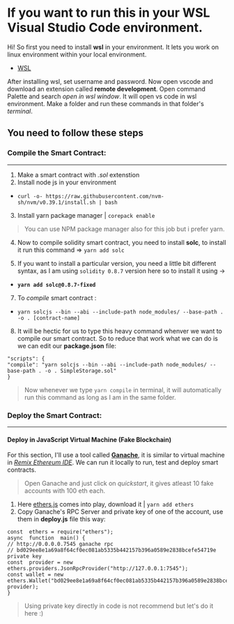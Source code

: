 # If you want to run this in your WSL Visual Studio Code environment.
Hi! So first you need to install **wsl** in your environment. It lets you work on linux environment within your local environment.
- [WSL](https://docs.microsoft.com/en-us/windows/wsl/install)

After installing wsl, set username and password. Now open vscode and download an extension called **remote development**. Open command Palette and search *open in wsl window*. It will open vs code in wsl environment. Make a folder and run these commands in that folder's *terminal*.

## You need to follow these steps
### Compile the Smart Contract:
---
 1. Make a smart contract with *.sol* extenstion
 2. Install node js in your environment 
  - ``curl -o- https://raw.githubusercontent.com/nvm-sh/nvm/v0.39.1/install.sh | bash``
 
 3. Install yarn package manager | ``corepack enable``
 >You can use NPM package manager also for this job but i prefer yarn.
 4. Now to compile solidity smart contract, you need to install **solc**, to install it run this command => ``yarn add solc``
 
 6. If you want to install a particular version, you need a little bit different syntax, as I am using ``solidity 0.8.7`` version here so to install it using -> 
  - **```yarn add solc@0.8.7-fixed```**
 
 7. To *compile* smart contract :
  - ``yarn solcjs --bin --abi --include-path node_modules/ --base-path . -o . [contract-name]``

8. It will be hectic for us to type this heavy command whenver we want to compile our smart contract. So to reduce that work what we can do is we can edit our **package.json** file:
``` format solidity
"scripts": {
"compile": "yarn solcjs --bin --abi --include-path node_modules/ --base-path . -o . SimpleStorage.sol"
}
```
> Now whenever we type ``yarn compile`` in terminal, it will automatically run this command as long as I am in the same folder.

### Deploy the Smart Contract: 
---
#### Deploy in JavaScript Virtual Machine (Fake Blockchain)
For this section, I'll use a tool called **[Ganache](https://trufflesuite.com/ganache/)**, it is similar to virtual machine in *[Remix Ethereum IDE](https://remix-project.org/)*. We can run it locally to run, test and deploy smart contracts.
 > Open Ganache and just click on *quickstart*, it gives atleast 10 fake accounts with 100 eth each.
 1. Here [ethers.js](https://docs.ethers.io/v5/) comes into play, download it | ``yarn add ethers``
 2. Copy Ganache's RPC Server and private key of one of the account, use them in **deploy.js** file this way:
 ``` format javascript
const  ethers = require("ethers");
async  function  main() {
// http://0.0.0.0.7545 ganache rpc
// bd029ee8e1a69a8f64cf0ec081ab5335b442157b396a0589e2838bcefe54719e private key
const  provider = new  ethers.providers.JsonRpcProvider("http://127.0.0.1:7545");
const wallet = new ethers.Wallet("bd029ee8e1a69a8f64cf0ec081ab5335b442157b396a0589e2838bcefe54719e", provider);
}
```
> Using private key directly in code is not recommend but let's do it here :)
